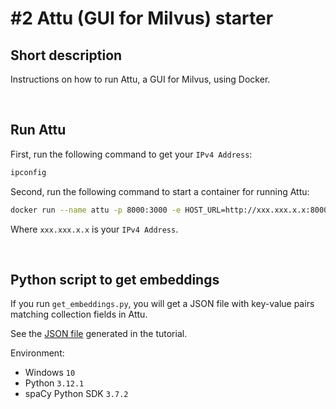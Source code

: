 # #2 Attu (GUI for Milvus) starter

## Short description

Instructions on how to run Attu, a GUI for Milvus, using Docker.

<br>

## Run Attu

First, run the following command to get your `IPv4 Address`:

```bash
ipconfig
```

Second, run the following command to start a container for running Attu:

```bash
docker run --name attu -p 8000:3000 -e HOST_URL=http://xxx.xxx.x.x:8000 -e MILVUS_URL=http://xxx.xxx.x.x:19530 zilliz/attu:v2.3.6
```

Where `xxx.xxx.x.x` is your `IPv4 Address`.

<br>

## Python script to get embeddings

If you run `get_embeddings.py`, you will get a JSON file with key-value pairs matching collection fields in Attu.

See the <a href="https://github.com/rokbenko/ai-playground/blob/main/milvus-tutorials/2-Attu_gui_for_milvus_starter/dummy_data.json">JSON file</a> generated in the tutorial.

Environment:

- Windows `10`
- Python `3.12.1`
- spaCy Python SDK `3.7.2`
